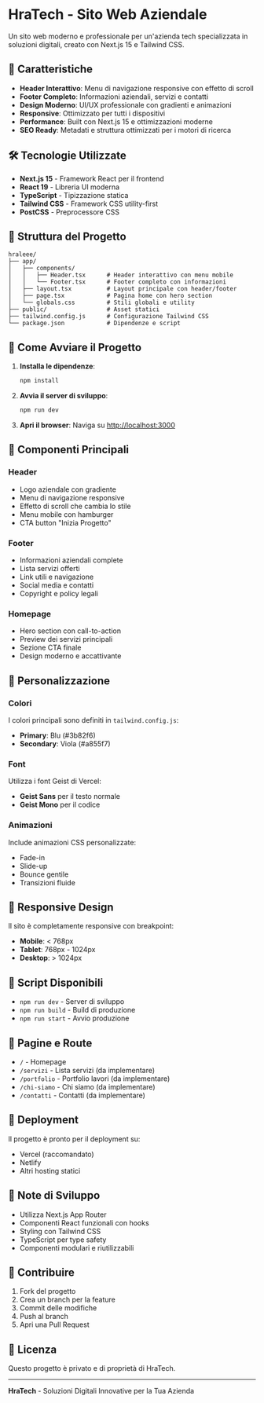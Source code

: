 # HraTech - Sito Web Aziendale

Un sito web moderno e professionale per un'azienda tech specializzata in soluzioni digitali, creato con Next.js 15 e Tailwind CSS.

## 🚀 Caratteristiche

- **Header Interattivo**: Menu di navigazione responsive con effetto di scroll
- **Footer Completo**: Informazioni aziendali, servizi e contatti
- **Design Moderno**: UI/UX professionale con gradienti e animazioni
- **Responsive**: Ottimizzato per tutti i dispositivi
- **Performance**: Built con Next.js 15 e ottimizzazioni moderne
- **SEO Ready**: Metadati e struttura ottimizzati per i motori di ricerca

## 🛠️ Tecnologie Utilizzate

- **Next.js 15** - Framework React per il frontend
- **React 19** - Libreria UI moderna
- **TypeScript** - Tipizzazione statica
- **Tailwind CSS** - Framework CSS utility-first
- **PostCSS** - Preprocessore CSS

## 📁 Struttura del Progetto

```
hraleee/
├── app/
│   ├── components/
│   │   ├── Header.tsx      # Header interattivo con menu mobile
│   │   └── Footer.tsx      # Footer completo con informazioni
│   ├── layout.tsx          # Layout principale con header/footer
│   ├── page.tsx            # Pagina home con hero section
│   └── globals.css         # Stili globali e utility
├── public/                 # Asset statici
├── tailwind.config.js      # Configurazione Tailwind CSS
└── package.json            # Dipendenze e script
```

## 🚀 Come Avviare il Progetto

1. **Installa le dipendenze**:
   ```bash
   npm install
   ```

2. **Avvia il server di sviluppo**:
   ```bash
   npm run dev
   ```

3. **Apri il browser**:
   Naviga su [http://localhost:3000](http://localhost:3000)

## 📱 Componenti Principali

### Header
- Logo aziendale con gradiente
- Menu di navigazione responsive
- Effetto di scroll che cambia lo stile
- Menu mobile con hamburger
- CTA button "Inizia Progetto"

### Footer
- Informazioni aziendali complete
- Lista servizi offerti
- Link utili e navigazione
- Social media e contatti
- Copyright e policy legali

### Homepage
- Hero section con call-to-action
- Preview dei servizi principali
- Sezione CTA finale
- Design moderno e accattivante

## 🎨 Personalizzazione

### Colori
I colori principali sono definiti in `tailwind.config.js`:
- **Primary**: Blu (#3b82f6)
- **Secondary**: Viola (#a855f7)

### Font
Utilizza i font Geist di Vercel:
- **Geist Sans** per il testo normale
- **Geist Mono** per il codice

### Animazioni
Include animazioni CSS personalizzate:
- Fade-in
- Slide-up
- Bounce gentile
- Transizioni fluide

## 📱 Responsive Design

Il sito è completamente responsive con breakpoint:
- **Mobile**: < 768px
- **Tablet**: 768px - 1024px
- **Desktop**: > 1024px

## 🔧 Script Disponibili

- `npm run dev` - Server di sviluppo
- `npm run build` - Build di produzione
- `npm run start` - Avvio produzione

## 📄 Pagine e Route

- `/` - Homepage
- `/servizi` - Lista servizi (da implementare)
- `/portfolio` - Portfolio lavori (da implementare)
- `/chi-siamo` - Chi siamo (da implementare)
- `/contatti` - Contatti (da implementare)

## 🚀 Deployment

Il progetto è pronto per il deployment su:
- Vercel (raccomandato)
- Netlify
- Altri hosting statici

## 📝 Note di Sviluppo

- Utilizza Next.js App Router
- Componenti React funzionali con hooks
- Styling con Tailwind CSS
- TypeScript per type safety
- Componenti modulari e riutilizzabili

## 🤝 Contribuire

1. Fork del progetto
2. Crea un branch per la feature
3. Commit delle modifiche
4. Push al branch
5. Apri una Pull Request

## 📄 Licenza

Questo progetto è privato e di proprietà di HraTech.

---

**HraTech** - Soluzioni Digitali Innovative per la Tua Azienda
